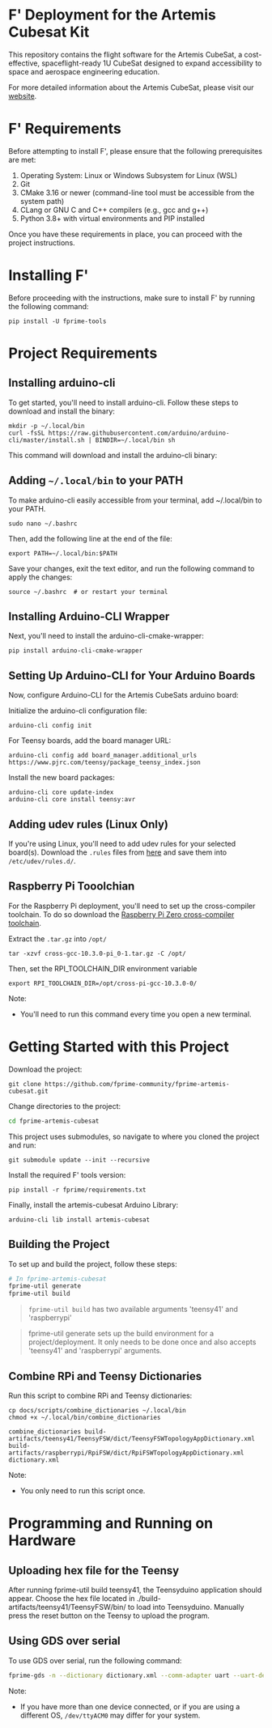 # F' Deployment for the Artemis Cubesat Kit

This repository contains the flight software for the Artemis CubeSat, a cost-effective, spaceflight-ready 1U CubeSat designed to expand accessibility to space and aerospace engineering education.

For more detailed information about the Artemis CubeSat, please visit our [website](https://sites.google.com/mahinaaerospace.com/home).

# F' Requirements

Before attempting to install F', please ensure that the following prerequisites are met:

1. Operating System: Linux or Windows Subsystem for Linux (WSL)
2. Git
3. CMake 3.16 or newer (command-line tool must be accessible from the system path)
4. CLang or GNU C and C++ compilers (e.g., gcc and g++)
5. Python 3.8+ with virtual environments and PIP installed

Once you have these requirements in place, you can proceed with the project instructions.

# Installing F'

Before proceeding with the instructions, make sure to install F' by running the following command:

```shell
pip install -U fprime-tools
```

# Project Requirements

## Installing arduino-cli

To get started, you'll need to install arduino-cli. Follow these steps to download and install the binary:
```shell
mkdir -p ~/.local/bin
curl -fsSL https://raw.githubusercontent.com/arduino/arduino-cli/master/install.sh | BINDIR=~/.local/bin sh
```

This command will download and install the arduino-cli binary:

## Adding `~/.local/bin` to your PATH

To make arduino-cli easily accessible from your terminal, add ~/.local/bin to your PATH. 

```shell
sudo nano ~/.bashrc
```

Then, add the following line at the end of the file:
```
export PATH=~/.local/bin:$PATH
```
Save your changes, exit the text editor, and run the following command to apply the changes:
```shell
source ~/.bashrc  # or restart your terminal
```

## Installing Arduino-CLI Wrapper

Next, you'll need to install the arduino-cli-cmake-wrapper:
```shell
pip install arduino-cli-cmake-wrapper
```

## Setting Up Arduino-CLI for Your Arduino Boards

Now, configure Arduino-CLI for the Artemis CubeSats arduino board:

Initialize the arduino-cli configuration file:
```shell
arduino-cli config init
```

For Teensy boards, add the board manager URL:
```shell
arduino-cli config add board_manager.additional_urls https://www.pjrc.com/teensy/package_teensy_index.json
```

Install the new board packages:
```shell
arduino-cli core update-index
arduino-cli core install teensy:avr
```

## Adding udev rules (Linux Only)
If you're using Linux, you'll need to add udev rules for your selected board(s). Download the `.rules` files from [here](https://github.com/fprime-community/fprime-baremetal-reference/tree/main/docs/rules) and save them into  `/etc/udev/rules.d/`.

## Raspberry Pi Tooolchian 

For the Raspberry Pi deployment, you'll need to set up the cross-compiler toolchain. To do so download the [Raspberry Pi Zero cross-compiler toolchain](https://sourceforge.net/projects/raspberry-pi-cross-compilers/files/Raspberry%20Pi%20GCC%20Cross-Compiler%20Toolchains/Bullseye/GCC%2010.3.0/Raspberry%20Pi%201%2C%20Zero/cross-gcc-10.3.0-pi_0-1.tar.gz/download).

Extract the `.tar.gz` into `/opt/`

```shell
tar -xzvf cross-gcc-10.3.0-pi_0-1.tar.gz -C /opt/

```
Then, set the RPI_TOOLCHAIN_DIR environment variable
```shell
export RPI_TOOLCHAIN_DIR=/opt/cross-pi-gcc-10.3.0-0/
```
Note:
  - You'll need to run this command every time you open a new terminal.

# Getting Started with this Project

Download the project:
```shell
git clone https://github.com/fprime-community/fprime-artemis-cubesat.git
```

Change directories to the project:
```sh
cd fprime-artemis-cubesat
```

This project uses submodules, so navigate to where you cloned the project and run:
```shell
git submodule update --init --recursive
```
Install the required F' tools version: 
```shell
pip install -r fprime/requirements.txt
```
Finally, install the artemis-cubesat Arduino Library:

```shell
arduino-cli lib install artemis-cubesat
```

## Building the Project

To set up and build the project, follow these steps:

```bash
# In fprime-artemis-cubesat
fprime-util generate
fprime-util build
```
> `fprime-util build` has two available arguments 'teensy41' and 'raspberrypi' 

> fprime-util generate sets up the build environment for a project/deployment. It only needs to be done once and also accepts 'teensy41' and 'raspberrypi' arguments.

## Combine RPi and Teensy Dictionaries

Run this script to combine RPi and Teensy dictionaries:

```shell
cp docs/scripts/combine_dictionaries ~/.local/bin
chmod +x ~/.local/bin/combine_dictionaries
```

```shell
combine_dictionaries build-artifacts/teensy41/TeensyFSW/dict/TeensyFSWTopologyAppDictionary.xml build-artifacts/raspberrypi/RpiFSW/dict/RpiFSWTopologyAppDictionary.xml dictionary.xml
```

Note:
  - You only need to run this script once. 

# Programming and Running on Hardware

## Uploading hex file for the Teensy
After running fprime-util build teensy41, the Teensyduino application should appear. Choose the hex file located in ./build-artifacts/teensy41/TeensyFSW/bin/ to load into Teensyduino. Manually press the reset button on the Teensy to upload the program.

## Using GDS over serial

To use GDS over serial, run the following command:
```sh
fprime-gds -n --dictionary dictionary.xml --comm-adapter uart --uart-device /dev/ttyACM0 --uart-baud 115200
```
Note:
  - If you have more than one device connected, or if you are using a different OS, `/dev/ttyACM0` may differ for your system.

[comment]: <> (using the rpi deployment)

